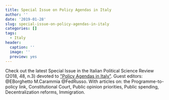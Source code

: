 ```yaml
---
title: Special Issue on Policy Agendas in Italy
author: ''
date: '2019-01-28'
slug: special-issue-on-policy-agendas-in-italy
categories: []
tags:
  - Italy
header:
  caption: ''
  image: ''
  preview: yes
---
```


Check out the latest Special Issue in the Italian Political Science Review (2018, 48, n.3) devoted to ["Policy Agendas in Italy"](https://www.cambridge.org/core/journals/italian-political-science-review-rivista-italiana-di-scienza-politica/issue/985CE66DA4C367A6A53CAAE539CFF3B3). Guest editors: @EBorghetto M.Carammia @FedRusso. With articles on: the Programme-to-policy link, Constitutional Court, Public opinion priorities, Public spending, Decentralization reforms, Immigration.